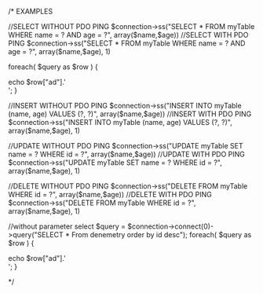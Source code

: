 /*
EXAMPLES

//SELECT WITHOUT PDO PING
$connection->ss("SELECT * FROM myTable WHERE name = ? AND age = ?", array($name,$age))
//SELECT WITH PDO PING
$connection->ss("SELECT * FROM myTable WHERE name = ? AND age = ?", array($name,$age), 1)

foreach( $query as $row ) {

echo $row["ad"].'<br>';
}

//INSERT WITHOUT PDO PING
$connection->ss("INSERT INTO myTable (name, age) VALUES (?, ?)", array($name,$age))
//INSERT WITH PDO PING
$connection->ss("INSERT INTO myTable (name, age) VALUES (?, ?)", array($name,$age), 1)

//UPDATE WITHOUT PDO PING
$connection->ss("UPDATE myTable SET name = ? WHERE id = ?", array($name,$age))
//UPDATE WITH PDO PING
$connection->ss("UPDATE myTable SET name = ? WHERE id = ?", array($name,$age), 1)

//DELETE WITHOUT PDO PING
$connection->ss("DELETE FROM myTable WHERE id = ?", array($name,$age))
//DELETE WITH PDO PING
$connection->ss("DELETE FROM myTable WHERE id = ?", array($name,$age), 1)

//without parameter select
$query = $connection->connect(0)->query("SELECT * From denemetry order by id desc");
foreach( $query as $row ) {

echo $row["ad"].'<br>';
}


*/
